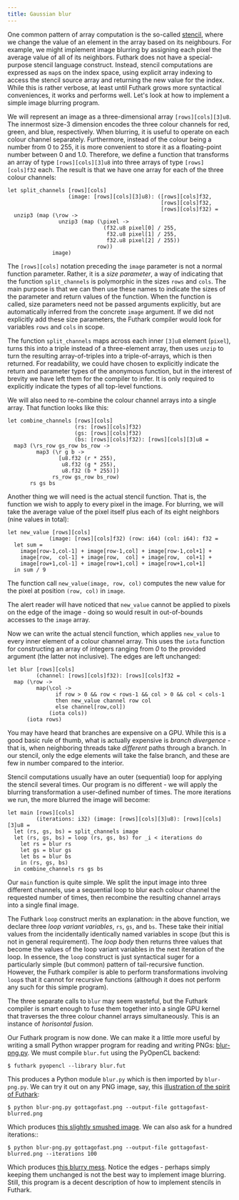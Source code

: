 ```yaml
---
title: Gaussian blur
---
```


One common pattern of array computation is the so-called
[stencil](https://en.wikipedia.org/wiki/Stencil_code), where we
change the value of an element in the array based on its
neighbours.  For example, we might implement image blurring by
assigning each pixel the average value of all of its neighbors.
Futhark does not have a special-purpose stencil language construct.
Instead, stencil computations are expressed as `map`s on the index
space, using explicit array indexing to access the stencil source
array and returning the new value for the index.  While this is
rather verbose, at least until Futhark grows more syntactical
conveniences, it works and performs well.  Let's look at how to
implement a simple image blurring program.

We will represent an image as a three-dimensional array
`[rows][cols][3]u8`.  The innermost size-3 dimension encodes the
three colour channels for red, green, and blue, respectively.  When
blurring, it is useful to operate on each colour channel separately.
Furthermore, instead of the colour being a number from 0 to 255, it is
more convenient to store it as a floating-point number between 0 and
1.0.  Therefore, we define a function that transforms an array of type
`[rows][cols][3]u8` into three arrays of type
`[rows][cols]f32` each.  The result is that we have one array for
each of the three colour channels:


```futhark
let split_channels [rows][cols]
                   (image: [rows][cols][3]u8): ([rows][cols]f32,
                                                [rows][cols]f32,
                                                [rows][cols]f32) =
  unzip3 (map (\row ->
                unzip3 (map (\pixel ->
                              (f32.u8 pixel[0] / 255,
                               f32.u8 pixel[1] / 255,
                               f32.u8 pixel[2] / 255))
                            row))
              image)
```

The `[rows][cols]` notation preceding the `image` parameter is not
a normal function parameter.  Rather, it is a *size parameter*, a way
of indicating that the function `split_channels` is polymorphic
in the sizes `rows` and `cols`.  The main purpose is that we can
then use these names to indicate the sizes of the parameter and return
values of the function.  When the function is called, size parameters
need not be passed arguments explicitly, but are automatically
inferred from the concrete `image` argument.  If we did not
explicitly add these size parameters, the Futhark compiler would look
for variables `rows` and `cols` in scope.

The function `split_channels` maps across each inner `[3]u8`
element (`pixel`), turns this into a triple instead of a
three-element array, then uses `unzip` to turn the resulting
array-of-triples into a triple-of-arrays, which is then returned.  For
readability, we could have chosen to explicitly indicate the return
and parameter types of the anonymous function, but in the interest of
brevity we have left them for the compiler to infer.  It is only
required to explicitly indicate the types of all top-level functions.

We will also need to re-combine the colour channel arrays into a
single array.  That function looks like this:

```futhark
let combine_channels [rows][cols]
                     (rs: [rows][cols]f32)
                     (gs: [rows][cols]f32)
                     (bs: [rows][cols]f32): [rows][cols][3]u8 =
  map3 (\rs_row gs_row bs_row ->
         map3 (\r g b ->
                [u8.f32 (r * 255),
                 u8.f32 (g * 255),
                 u8.f32 (b * 255)])
              rs_row gs_row bs_row)
       rs gs bs
```

Another thing we will need is the actual stencil function.  That is,
the function we wish to apply to every pixel in the image.  For
blurring, we will take the average value of the pixel itself plus each
of its eight neighbors (nine values in total):

```futhark
let new_value [rows][cols]
             (image: [rows][cols]f32) (row: i64) (col: i64): f32 =
  let sum =
    image[row-1,col-1] + image[row-1,col] + image[row-1,col+1] +
    image[row,  col-1] + image[row,  col] + image[row,  col+1] +
    image[row+1,col-1] + image[row+1,col] + image[row+1,col+1]
  in sum / 9
```

The function call `new_value(image, row, col)` computes the new value
for the pixel at position `(row, col)` in `image`.

The alert reader will have noticed that `new_value` cannot be applied
to pixels on the edge of the image - doing so would result in
out-of-bounds accesses to the `image` array.

Now we can write the actual stencil function, which applies
`new_value` to every inner element of a colour channel array.  This
uses the `iota` function for constructing an array of integers
ranging from *0* to the provided argument (the latter not inclusive).
The edges are left unchanged:

```futhark
let blur [rows][cols]
         (channel: [rows][cols]f32): [rows][cols]f32 =
  map (\row ->
         map(\col ->
               if row > 0 && row < rows-1 && col > 0 && col < cols-1
               then new_value channel row col
               else channel[row,col])
             (iota cols))
      (iota rows)
```

You may have heard that branches are expensive on a GPU.  While this
is a good basic rule of thumb, what is actually expensive is *branch
divergence* - that is, when neighboring threads take *different* paths
through a branch.  In our stencil, only the edge elements will take
the false branch, and these are few in number compared to the
interior.

Stencil computations usually have an outer (sequential) loop for
applying the stencil several times.  Our program is no different - we
will apply the blurring transformation a user-defined number of times.
The more iterations we run, the more blurred the image will become:

```futhark
let main [rows][cols]
         (iterations: i32) (image: [rows][cols][3]u8): [rows][cols][3]u8 =
  let (rs, gs, bs) = split_channels image
  let (rs, gs, bs) = loop (rs, gs, bs) for _i < iterations do
    let rs = blur rs
    let gs = blur gs
    let bs = blur bs
    in (rs, gs, bs)
  in combine_channels rs gs bs
```

Our `main` function is quite simple.  We split the input image into
three different channels, use a sequential loop to blur each colour
channel the requested number of times, then recombine the resulting
channel arrays into a single final image.

The Futhark `loop` construct merits an explanation: in the above
function, we declare three *loop variant variables*, `rs`, `gs`,
and `bs`.  These take their initial values from the incidentally
identically named variables in scope (but this is not in general
requirement).  The *loop body* then returns three values that become
the values of the loop variant variables in the next iteration of the
loop.  In essence, the `loop` construct is just syntactical suger
for a particularly simple (but common) pattern of tail-recursive
function.  However, the Futhark compiler is able to perform
transformations involving `loop`s that it cannot for recursive
functions (although it does not perform any such for this simple
program).

The three separate calls to `blur` may seem wasteful, but the
Futhark compiler is smart enough to fuse them together into a single
GPU kernel that traverses the three colour channel arrays
simultaneously.  This is an instance of *horisontal fusion*.

Our Futhark program is now done.  We can make it a little more
useful by writing a small Python wrapper program for reading and
writing PNGs: [blur-png.py](/static/blur-png.py).  We must
compile `blur.fut` using the PyOpenCL backend:

```
$ futhark pyopencl --library blur.fut
```

This produces a Python module `blur.py` which is then imported by
`blur-png.py`.  We can try it out on any PNG image, say, this
[illustration of the spirit of Futhark](/images/gottagofast.png):

```
$ python blur-png.py gottagofast.png --output-file gottagofast-blurred.png
```

Which produces [this slightly smushed
image](/images/gottagofast-blurred.png).  We can also ask for a
hundred iterations::

```
$ python blur-png.py gottagofast.png --output-file gottagofast-blurred.png --iterations 100
```

Which produces [this blurry
mess](/images/gottagofast-veryblurred.png).  Notice the edges -
perhaps simply keeping them unchanged is not the best way to
implement image blurring.  Still, this program is a decent
description of how to implement stencils in Futhark.
